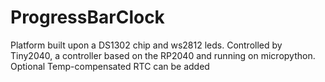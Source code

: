 # ProgressBarClock

Platform built upon a DS1302 chip and ws2812 leds. 
Controlled by Tiny2040, a controller based on the RP2040 and running on micropython.
Optional Temp-compensated RTC can be added

